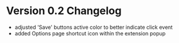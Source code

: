 # Version 0.2 Changelog
- adjusted 'Save' buttons active color to better indicate click event
- added Options page shortcut icon within the extension popup
